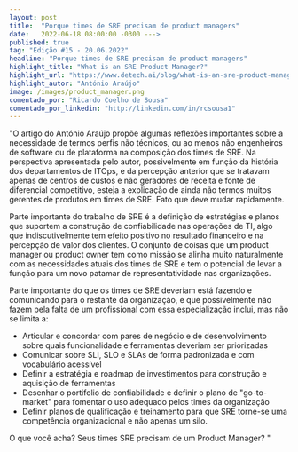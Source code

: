 ```yaml
---
layout: post 
title:  "Porque times de SRE precisam de product managers"
date:   2022-06-18 08:00:00 -0300 --->
published: true
tag: "Edição #15 - 20.06.2022"
headline: "Porque times de SRE precisam de product managers"
highlight_title: "What is an SRE Product Manager?"
highlight_url: "https://www.detech.ai/blog/what-is-an-sre-product-manager"
highlight_autor: "António Araújo"
image: /images/product_manager.png
comentado_por: "Ricardo Coelho de Sousa"
comentado_por_linkedin: "http://linkedin.com/in/rcsousa1"
---
```

"O artigo do António Araújo propõe algumas reflexões importantes sobre a necessidade de termos perfis não técnicos, ou ao menos não engenheiros de software ou de plataforma na composição dos times de SRE. Na perspectiva apresentada pelo autor, possivelmente em função da história dos departamentos de ITOps, e da percepção anterior que se tratavam apenas de centros de custos e não geradores de receita e fonte de diferencial competitivo, esteja a explicação de ainda não termos muitos gerentes de produtos em times de SRE. Fato que deve mudar rapidamente.

Parte importante do trabalho de SRE é a definição de estratégias e planos que suportem a construção de confiabilidade nas operações de TI, algo que indiscutivelmente tem efeito positivo no resultado financeiro e na percepção de valor dos clientes. O conjunto de coisas que um product manager ou product owner tem como missão se alinha muito naturalmente com as necessidades atuais dos times de SRE e tem o potencial de levar a função para um novo patamar de representatividade nas organizações.

Parte importante do que os times de SRE deveriam está fazendo e comunicando para o restante da organização, e que possivelmente não fazem pela falta de um profissional com essa especialização inclui, mas não se limita a:

- Articular e concordar com pares de negócio e de desenvolvimento sobre quais funcionalidade e ferramentas deveriam ser priorizadas
- Comunicar sobre SLI, SLO e SLAs de forma padronizada e com vocabulário acessível
- Definir a estratégia e roadmap de investimentos para construção e aquisição de ferramentas 
- Desenhar o portifolio de confiabilidade e definir o plano de "go-to-market" para fomentar o uso adequado pelos times da organização
- Definir planos de qualificação e treinamento para que SRE torne-se uma competência organizacional e não apenas um silo.

O que você acha? Seus times SRE precisam de um Product Manager? "